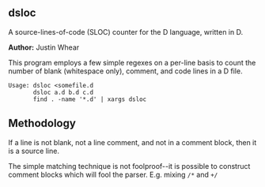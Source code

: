 dsloc
-----
A source-lines-of-code (SLOC) counter for the D language, written in D.

**Author:** Justin Whear

This program employs a few simple regexes on a per-line basis to count the number of blank (whitespace only), comment, and code lines in a D file.

```
Usage: dsloc <somefile.d
       dsloc a.d b.d c.d
       find . -name '*.d' | xargs dsloc
```

Methodology
-----------
If a line is not blank, not a line comment, and not in a comment block, then it is a source line.

The simple matching technique is not foolproof--it is possible to construct comment blocks which will fool the parser.  E.g. mixing `/*` and `+/`
